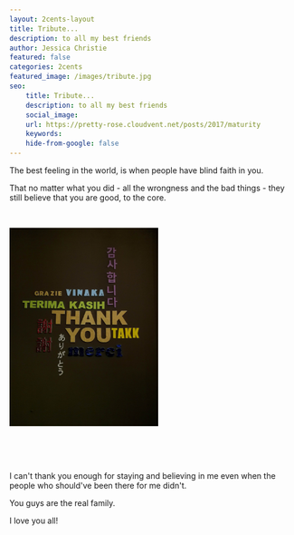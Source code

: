 ```yaml
---
layout: 2cents-layout
title: Tribute...
description: to all my best friends
author: Jessica Christie
featured: false
categories: 2cents
featured_image: /images/tribute.jpg
seo: 
    title: Tribute...
    description: to all my best friends
    social_image: 
    url: https://pretty-rose.cloudvent.net/posts/2017/maturity
    keywords: 
    hide-from-google: false
---
```

The best feeling in the world, is when people have blind faith in you.

That no matter what you did - all the wrongness and the bad things - they still believe that you are good, to the core.

&nbsp;

<div class="center">
    <img src="/images/tribute.jpg" style="height: 350px;">
</div>

&nbsp;

&nbsp;

I can't thank you enough for staying and believing in me even when the people who should've been there for me didn't.

You guys are the real family.

I love you all!

&nbsp;

&nbsp;

&nbsp;